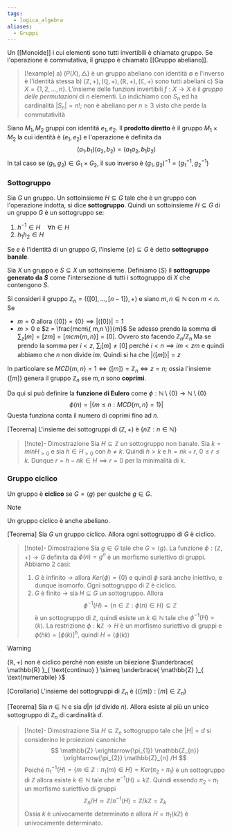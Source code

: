 ```yaml
---
tags:
  - logica_algebra
aliases:
  - Gruppi
---
```

Un [[Monoide]] i cui elementi sono tutti invertibili è chiamato gruppo. Se l'operazione è commutativa, il gruppo è chiamato [[Gruppo abeliano]].

>[!example]
>a) $(P(X), \triangle)$ è un gruppo abeliano con identità $\emptyset$ e l'inverso è l'identità stessa
>b) $(\mathbb{Z}, +), (\mathbb{Q}, +), (\mathbb{R}, +),(\mathbb{C}, +)$ sono tutti abeliani
>c) Sia $X = \{ 1,2,\dots, n \}$. L'insieme delle funzioni invertibili $f: X \to X$ è il *gruppo delle permutazioni* di $n$ elementi. Lo indichiamo con $S_{n}$ ed ha cardinalità $|S_{n}| = n!$; non è abeliano per $n \geq 3$ visto che perde la commutatività

Siano $M_{1}, M_{2}$ gruppi con identità $e_{1},e_{2}$. Il **prodotto diretto** è il gruppo $M_{1}\times M_{2}$ la cui identità è $(e_{1},e_{2})$ e l'operazione è definita da 
$$
(a_{1}.b_{1})(a_{2},b_{2}) = (a_{1}a_{2},b_{1}b_{2})
$$
In tal caso se $(g_{1},g_{2})\in G_{1}\times G_{2}$, il suo inverso è $(g_{1},g_{2})^{-1} = (g_{1}^{-1}, g_{2}^{-1})$
### Sottogruppo

Sia $G$ un gruppo. Un sottoinsieme $H \subseteq G$ tale che è un gruppo con l'operazione indotta, si dice **sottogruppo**. Quindi un sottoinsieme $H \subseteq G$ di un gruppo $G$ è un sottogruppo se:
1) $h^{-1} \in H \quad \forall {h} \in {H}$
2) $h_{1}h_{2} \in H$

Se $e$ è l'identità di un gruppo $G$, l'insieme $\{  e\} \subseteq G$ è detto **sottogruppo banale**.

Sia $X$ un gruppo e $S \subseteq X$ un sottoinsieme. Definiamo $\left< S \right>$ il **sottogruppo generato da $S$**  come l'intersezione di tutti i sottogruppo di $X$ che contengono $S$. 

Si consideri il gruppo $\mathbb{Z}_{n} = (\{ [0],\dots,[n-1] \}, +)$ e siano $m,n \in \mathbb{N}$ con $m<n$. Se
- $m=0$ allora $\left<[0] \right> = \{ 0 \} \implies |\left< [0] \right>| = 1$
- $m>0$ e $z = \frac{mcm\{ m,n \}}{m}$
	Se adesso prendo la somma di $\sum_{z}[m] = [zm] = [mcm\{ m,n \}] = [0]$. Ovvero sto facendo $\mathbb{Z}_{n}/\mathbb{Z}_{n}$ 
	Ma se prendo la somma per $i<z$, $\sum_{i}[m] \neq [0]$ perché $i< n \implies im < zm$ e quindi abbiamo che $n$ non divide $im$. Quindi si ha che $|\left<  [m]\right>| = z$

In particolare se $MCD\{ m,n \}= 1 \iff \left< [m] \right>=\mathbb{Z}_{n} \iff z=n$; ossia l'insieme $\{ [m] \}$ genera il gruppo $\mathbb{Z}_{n}$ sse $m,n$ sono **coprimi**.

Da qui si può definire la **funzione di Eulero** come $\phi: \mathbb{N} \setminus \{ 0 \} \to \mathbb{N}\setminus \{ 0 \}$
$$
\phi(n) = \left| \{ m \leq n : MCD\{ m,n \} = 1 \} \right| 
$$
Questa funziona conta il numero di coprimi fino ad $n$.

[Teorema]
	L'insieme dei sottogruppi di $(\mathbb{Z}, +)$ è $\{ n\mathbb{Z}:n \in\mathbb{N} \}$ 

>[!note]- Dimostrazione
>Sia $H \subseteq \mathbb{Z}$ un sottogruppo non banale. Sia $k=minH_{>0}$ e sia $h \in H_{>0}$ con $h \neq k$. Quindi $h>k$ e $h=nk + r$, $0 \le r \leq k$. Dunque $r=h-nk\in H \implies r=0$ per la minimalità di k.
### Gruppo ciclico

Un gruppo è **ciclico** se $G = \left< g \right>$ per qualche $g\in G$.

>[!note]
>Un gruppo ciclico è anche abeliano.

[Teorema]
Sia $G$ un gruppo ciclico. Allora ogni sottogruppo di $G$ è ciclico.

>[!note]- Dimostrazione
>Sia $g\in G$ tale che $G=\left< g \right>$. La funzione $\phi:(\mathbb{Z}, +) \to G$ definita da $\phi(n) = g^{n}$ è un morfismo suriettivo di gruppi. Abbiamo $2$ casi:
>1) $G$ è infinito $\to$ allora $Ker(\phi)=\{ 0 \}$ e quindi $\phi$ sarà anche iniettivo, e dunque isomorfo. Ogni sottogruppo di $\mathbb{Z}$ è ciclico.
>2) $G$ è finito $\to$ sia $H\subseteq G$ un sottogruppo. Allora 
>$$
>\phi^{-1}(H) = \{ n \in \mathbb{Z} : \phi(n) \in H \} \subseteq \mathbb{Z}
>$$
>è un sottogruppo di $\mathbb{Z}$, quindi esiste un $k\in \mathbb{N}$ tale che $\phi^{-1}(H) = \left< k \right>$. La restrizione $\phi:\mathbf{k}\mathbb{Z}\to H$ è un morfismo suriettivo di gruppi e $\phi(hk)=[\phi(k)]^{h}$, quindi $H = \left< \phi(k) \right>$

>[!warning]
>$(\mathbb{R}, +)$ non è ciclico perché non esiste un biiezione $\underbrace{ \mathbb{R} }_{ \text{continuo} } \simeq \underbrace{ \mathbb{Z} }_{ \text{numerabile} }$

[Corollario]
L'insieme dei sottogruppi di $\mathbb{Z}_{n}$ è $\{ \left< [m]\right> : [m] \in \mathbb{Z}_{n} \}$

[Teorema]
Sia $n \in \mathbb{N}$ e sia $d | n$ ($d$ divide $n$). Allora esiste al più un unico sottogruppo di $\mathbb{Z}_{n}$ di cardinalità $d$.

>[!note]- Dimostrazione
>Sia $H \subseteq \mathbb{Z}_{n}$ sottogruppo tale che $|H|=d$ si considerino le proiezioni canoniche
>$$
>\mathbb{Z} \xrightarrow{\pi_{1}} \mathbb{Z_{n}} \xrightarrow{\pi_{2}} \mathbb{Z}_{n} /H
>$$
>Poiché $\pi_{1}^{-1}(H) = \{ m \in \mathbb{Z} : \pi_{1}(m) \in H \} = Ker(\pi_{2} \circ\pi_{1})$ è un sottogruppo di $\mathbb{Z}$ allora esiste $k\in \mathbb{N}$ tale che $\pi^{-1}(H) = k\mathbb{Z}$.  Quindi essendo $\pi_{2} \circ\pi_{1}$ un morfismo suriettivo di gruppi
>$$
>\mathbb{Z}_{n} /H \simeq \mathbb{Z}/\pi^{-1}(H) = \mathbb{Z} /k\mathbb{Z} = \mathbb{Z}_{k}
>$$
>Ossia $k$ è univocamente determinato e allora $H=\pi_{1}(k\mathbb{Z})$ è univocamente determinato.



